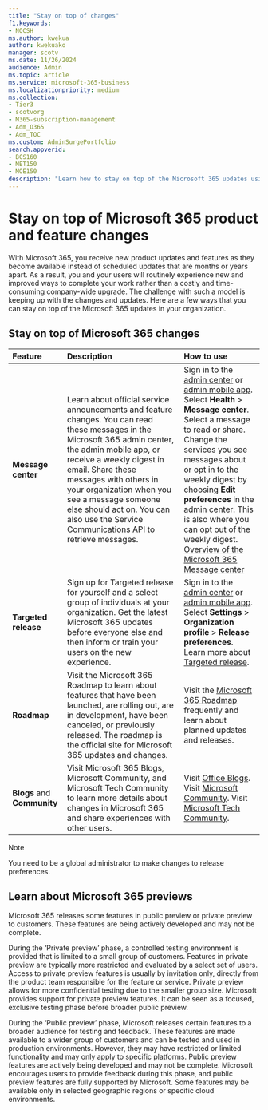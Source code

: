 ```yaml
---
title: "Stay on top of changes"
f1.keywords:
- NOCSH
ms.author: kwekua
author: kwekuako
manager: scotv
ms.date: 11/26/2024
audience: Admin
ms.topic: article
ms.service: microsoft-365-business
ms.localizationpriority: medium
ms.collection:
- Tier3
- scotvorg
- M365-subscription-management
- Adm_O365
- Adm_TOC
ms.custom: AdminSurgePortfolio
search.appverid:
- BCS160
- MET150
- MOE150
description: "Learn how to stay on top of the Microsoft 365 updates using Message center, Targeted Release, Roadmap, and Blogs and Community."
---
```


# Stay on top of Microsoft 365 product and feature changes

With Microsoft 365, you receive new product updates and features as they become available instead of scheduled updates that are months or years apart. As a result, you and your users will routinely experience new and improved ways to complete your work rather than a costly and time-consuming company-wide upgrade. The challenge with such a model is keeping up with the changes and updates. Here are a few ways that you can stay on top of the Microsoft 365 updates in your organization.

## Stay on top of Microsoft 365 changes

|Feature|Description|How to use|
|:-----|:-----|:-----|
|**Message center** <br/> |Learn about official service announcements and feature changes. You can read these messages in the Microsoft 365 admin center, the admin mobile app, or receive a weekly digest in email. Share these messages with others in your organization when you see a message someone else should act on. You can also use the Service Communications API to retrieve messages.  <br/> |Sign in to the [admin center](../admin-overview/admin-center-overview.md) or [admin mobile app](../admin-overview/admin-mobile-app.md). Select **Health** \> **Message center**. Select a message to read or share.  <br/> Change the services you see messages about or opt in to the weekly digest by choosing **Edit preferences** in the admin center. This is also where you can opt out of the weekly digest.  <br/> [Overview of the Microsoft 365 Message center](message-center.md) <br/> |
|**Targeted release** <br/> |Sign up for Targeted release for yourself and a select group of individuals at your organization. Get the latest Microsoft 365 updates before everyone else and then inform or train your users on the new experience.  <br/> |Sign in to the [admin center](../admin-overview/admin-center-overview.md) or [admin mobile app](../admin-overview/admin-mobile-app.md). Select **Settings** \> **Organization profile** \> **Release preferences**. Learn more about [Targeted release](release-options-in-office-365.md).  <br/> |
|**Roadmap** <br/> |Visit the Microsoft 365 Roadmap to learn about features that have been launched, are rolling out, are in development, have been canceled, or previously released. The roadmap is the official site for Microsoft 365 updates and changes.  <br/> |Visit the [Microsoft 365 Roadmap](https://www.microsoft.com/microsoft-365/roadmap) frequently and learn about planned updates and releases.  <br/> |
|**Blogs** and **Community** <br/> |Visit Microsoft 365 Blogs, Microsoft Community, and Microsoft Tech Community to learn more details about changes in Microsoft 365 and share experiences with other users.  <br/> |Visit [Office Blogs](https://www.microsoft.com/en-us/microsoft-365/blog/). Visit [Microsoft Community](https://answers.microsoft.com). Visit [Microsoft Tech Community](https://techcommunity.microsoft.com).  <br/> |

> [!NOTE]
> You need to be a global administrator to make changes to release preferences.

## Learn about Microsoft 365 previews

Microsoft 365 releases some features in public preview or private preview to customers. These features are being actively developed and may not be complete.

During the ‘Private preview’ phase,  a controlled testing environment is provided that is limited to a small group of customers. Features in private preview are typically more restricted and evaluated by a select set of users. Access to private preview features is usually by invitation only, directly from the product team responsible for the feature or service. Private preview allows for more confidential testing due to the smaller group size. Microsoft provides support for private preview features. It can be seen as a focused, exclusive testing phase before broader public preview.

During the ‘Public preview’ phase, Microsoft releases certain features to a broader audience for testing and feedback. These features are made available to a wider group of customers and can be tested and used in production environments. However, they may have restricted or limited functionality and may only apply to specific platforms. Public preview features are actively being developed and may not be complete. Microsoft encourages users to provide feedback during this phase, and public preview features are fully supported by Microsoft. Some features may be available only in selected geographic regions or specific cloud environments.

